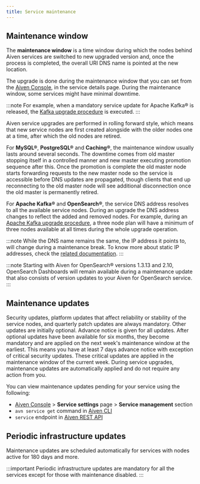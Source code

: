 ```yaml
---
title: Service maintenance
---
```


## Maintenance window

The **maintenance window** is a time window during which the nodes
behind Aiven services are switched to new upgraded version and, once the
process is completed, the overall URI DNS name is pointed at the new
location.

The upgrade is done during the maintenance window that you can set from
the [Aiven Console](https://console.aiven.io/), in the service details page.
During the maintenance window, some services might have minimal downtime.

:::note
For example, when a mandatory service update for Apache Kafka® is released,
the [Kafka upgrade procedure](/docs/products/kafka/concepts/upgrade-procedure)
is executed.
:::

Aiven service upgrades are performed in rolling forward style, which
means that new service nodes are first created alongside with the older
nodes one at a time, after which the old nodes are retired.

For **MySQL®**, **PostgreSQL®** and **Caching®**, the maintenance
window usually lasts around several seconds. The downtime comes from old
master stopping itself in a controlled manner and new master executing
promotion sequence after this. Once the promotion is complete the old
master node starts forwarding requests to the new master node so the
service is accessible before DNS updates are propagated, though clients
that end up reconnecting to the old master node will see additional
disconnection once the old master is permanently retired.

For **Apache Kafka®** and **OpenSearch®**, the service DNS address
resolves to all the available service nodes. During an upgrade the DNS
address changes to reflect the added and removed nodes. For example,
during an [Apache Kafka upgrade
procedure](https://docs.aiven.io/docs/products/kafka/concepts/upgrade-procedure.html),
a three node plan will have a minimum of three nodes available at all
times during the whole upgrade operation.

:::note
While the DNS name remains the same, the IP address it points to, will
change during a maintenance break. To know more about static IP
addresses, check the
[related documentation](static-ips).
:::

:::note
Starting with Aiven for OpenSearch® versions 1.3.13 and 2.10, OpenSearch
Dashboards will remain available during a maintenance update that also
consists of version updates to your Aiven for OpenSearch service.
:::

## Maintenance updates

Security updates, platform updates that affect reliability or stability
of the service nodes, and quarterly patch updates are always mandatory.
Other updates are initially optional. Advance notice is given for all
updates. After optional updates have been available for six months, they
become mandatory and are applied on the next week's maintenance window
at the earliest. This means you have at least 7 days advance notice with
exception of critical security updates. These critical updates are
applied in the maintenance window of the current week. During service
upgrades, maintenance updates are automatically applied and do not
require any action from you.

You can view maintenance updates pending for your service using the
following:

-   [Aiven Console](https://console.aiven.io/) > **Service settings**
    page > **Service management** section
-   `avn service get` command in [Aiven
    CLI](https://docs.aiven.io/docs/tools/cli/service-cli#avn-service-get)
-   `service` endpoint in [Aiven REST
    API](https://api.aiven.io/doc/#tag/Service/operation/ServiceGet)

## Periodic infrastructure updates

Maintenance updates are scheduled automatically for services with nodes
active for 180 days and more.

:::important
Periodic infrastructure updates are mandatory for all the services
except for those with maintenance disabled.
:::
